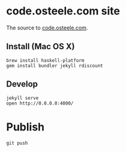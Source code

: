 # code.osteele.com site

The source to [code.osteele.com](http://code.osteele.com).


## Install (Mac OS X)

    brew install haskell-platform
    gem install bundler jekyll rdiscount


## Develop

    jekyll serve
    open http://0.0.0.0:4000/


# Publish

    git push
